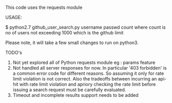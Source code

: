 This code uses the requests module

USAGE:

$ python2.7 github_user_search.py username passwd count
where count is no of users not exceeding 1000 which is the github limit

Please note, it will take a few small changes to run on python3.


TODO's

1) Not yet explored all of Python requests module eg : params feature
2) Not handled all server responses for now.
   In particular '403 forbidden' is a common error code for different reasons.
   So assuming it only for rate limit violation is not  correct. Also
   the tradeoffs between incurring an api-hit with rate limit violation and apriory
   checking the rate limit before issuing a search request must be carefully evaluated.
3) Timeout and incomplete results support needs to be added

